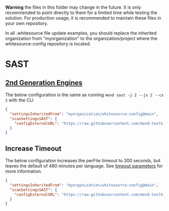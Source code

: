 **Warning** the files in this folder may change in the future.  It is only recommended to point directly to them for a limited time while testing the solution.  For production usage, it is recommended to maintain these files in your own repository.

In all .whitesource file update examples, you should replace the inherited organization from "myorganization" to the organization/project where the whitesource-config repository is located.

# SAST
## [2nd Generation Engines](https://docs.mend.io/bundle/integrations/page/configure_the_mend_cli_for_sast.html#Mend-CLI-SAST---General-scan-parameters)
The below configuration is the same as running ```mend sast -j 2 --js 2 --cs 2``` with the CLI
```json
{
  "settingsInheritedFrom": "myorganization/whitesource-config@main",
  "scanSettingsSAST": {
    "configExternalURL": "https://raw.githubusercontent.com/mend-toolkit/mend-examples/main/Repo-Integration/configs/SAST/2nd-gen-engines/mendsastcli-config.json"
  }
}
```
## Increase Timeout
The below configuration increases the perFile timeout to 300 seconds, but leaves the default of 480 minutes per language.  See [timeout parameters](https://docs.mend.io/bundle/mend_sast/page/cli_parameters.html#Timeouts) for more information.
```json
{
  "settingsInheritedFrom": "myorganization/whitesource-config@main",
  "scanSettingsSAST": {
    "configExternalURL": "https://raw.githubusercontent.com/mend-toolkit/mend-examples/main/Repo-Integration/configs/SAST/IncreaseTimeout/mendsastcli-config.json"
  }
}
```
